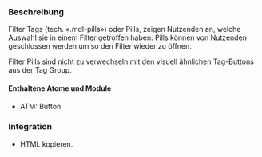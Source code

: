 ### Beschreibung

Filter Tags (tech. «.mdl-pills») oder Pills, zeigen Nutzenden an, welche Auswahl sie in einem Filter getroffen haben. Pills können von Nutzenden geschlossen werden um so den Filter wieder zu öffnen. 

Filter Pills sind nicht zu verwechseln mit den visuell ähnlichen Tag-Buttons aus der Tag Group.

#### Enthaltene Atome und Module
* ATM: Button

### Integration

* HTML kopieren.
